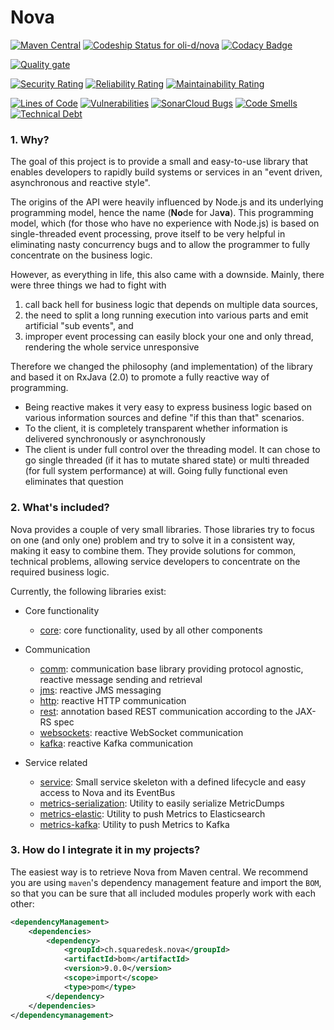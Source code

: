 # Nova

[![Maven Central](https://maven-badges.herokuapp.com/maven-central/ch.squaredesk.nova/bom/badge.svg?style=plastic)](https://maven-badges.herokuapp.com/maven-central/ch.squaredesk.nova/bom)
[![Codeship Status for oli-d/nova](https://app.codeship.com/projects/2283d970-1edb-0135-0041-4ec1c01dd1d7/status?branch=master)](https://app.codeship.com/projects/220890)
[![Codacy Badge](https://api.codacy.com/project/badge/Grade/46d98c14e90b472b8bc550deb0869c72)](https://www.codacy.com/app/oli-d/nova?utm_source=github.com&amp;utm_medium=referral&amp;utm_content=oli-d/nova&amp;utm_campaign=Badge_Grade)

[![Quality gate](https://sonarcloud.io/api/project_badges/quality_gate?project=oli-d_nova)](https://sonarcloud.io/dashboard?id=oli-d_nova)

[![Security Rating](https://sonarcloud.io/api/project_badges/measure?project=oli-d_nova&metric=security_rating)](https://sonarcloud.io/dashboard?id=oli-d_nova)
[![Reliability Rating](https://sonarcloud.io/api/project_badges/measure?project=oli-d_nova&metric=reliability_rating)](https://sonarcloud.io/dashboard?id=oli-d_nova)
[![Maintainability Rating](https://sonarcloud.io/api/project_badges/measure?project=oli-d_nova&metric=sqale_rating)](https://sonarcloud.io/dashboard?id=oli-d_nova)

[![Lines of Code](https://sonarcloud.io/api/project_badges/measure?project=oli-d_nova&metric=ncloc)](https://sonarcloud.io/dashboard?id=oli-d_nova)
[![Vulnerabilities](https://sonarcloud.io/api/project_badges/measure?project=oli-d_nova&metric=vulnerabilities)](https://sonarcloud.io/dashboard?id=oli-d_nova)
[![SonarCloud Bugs](https://sonarcloud.io/api/project_badges/measure?project=oli-d_nova&metric=bugs)](https://sonarcloud.io/component_measures/metric/reliability_rating/list?id=oli-d_nova)
[![Code Smells](https://sonarcloud.io/api/project_badges/measure?project=oli-d_nova&metric=code_smells)](https://sonarcloud.io/dashboard?id=oli-d_nova)
[![Technical Debt](https://sonarcloud.io/api/project_badges/measure?project=oli-d_nova&metric=sqale_index)](https://sonarcloud.io/dashboard?id=oli-d_nova)

### 1. Why?
The goal of this project is to provide a small and easy-to-use 
library that enables developers to rapidly build systems or 
services in an "event driven, asynchronous and reactive style". 

The origins of the API were heavily influenced by Node.js and 
its underlying programming model, hence the name (**No**de for
Ja**va**). This programming model, which (for those who have 
no experience with Node.js) is based on single-threaded event 
processing, prove itself to be very helpful in eliminating 
nasty concurrency bugs and to allow the programmer to fully 
concentrate on the business logic.

However, as everything in life, this also came with a downside.
Mainly, there were three things we had to fight with 
1. call back hell for business logic that depends on multiple
data sources,
1. the need to split a long running execution into various parts
and emit artificial "sub events", and 
1. improper event processing can easily block your one and only
 thread, rendering the whole service unresponsive
 
Therefore we changed the philosophy (and implementation) of the 
library and based it on RxJava (2.0) to promote a fully reactive
way of programming.
 
* Being reactive makes it very easy to express business logic based
on various information sources and define "if this than that" scenarios.
* To the client, it is completely transparent whether information is
delivered synchronously or asynchronously 
* The client is under full control over the threading model. It can
 chose to go single threaded (if it has to mutate shared state) or
 multi threaded (for full system performance) at will. Going 
 fully functional even eliminates that question  


### 2. What's included?

Nova provides a couple of very small libraries. Those libraries try to focus on one (and only one) problem and try to
solve it in a consistent way, making it easy to combine them. They provide solutions for common, technical problems, 
allowing service developers to concentrate on the required business logic. 

Currently, the following libraries exist:

- Core functionality
  * [core](./core/README.md): core functionality, used by all other components

- Communication
  * [comm](./comm/README.md): communication base library providing protocol agnostic, reactive message sending and retrieval
  * [jms](./jms/README.md): reactive JMS messaging
  * [http](./http/README.md): reactive HTTP communication
  * [rest](./rest/README.md): annotation based REST communication according to the JAX-RS spec
  * [websockets](./websockets/README.md): reactive WebSocket communication
  * [kafka](./kafka/README.md): reactive Kafka communication

- Service related
  * [service](./service/README.md): Small service skeleton with a defined lifecycle and easy access to Nova and its EventBus 
  * [metrics-serialization](./metrics-serialization/README.md): Utility to easily serialize MetricDumps
  * [metrics-elastic](./metrics-elastic/README.md): Utility to push Metrics to Elasticsearch
  * [metrics-kafka](./metrics-kafka/README.md): Utility to push Metrics to Kafka

### 3. How do I integrate it in my projects?

The easiest way is to retrieve Nova from Maven central. We recommend you are using
```maven```'s dependency management feature and import the ```BOM```, so that
you can be sure that all included modules properly work with each other:

```xml
<dependencyManagement>
    <dependencies>
        <dependency>
            <groupId>ch.squaredesk.nova</groupId>
            <artifactId>bom</artifactId>
            <version>9.0.0</version>
            <scope>import</scope>
            <type>pom</type>
        </dependency>
    </dependencies>
</dependencymanagement>
```
